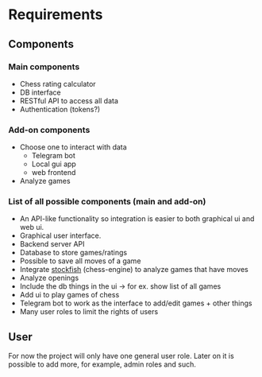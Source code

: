 # Requirements

## Components

### Main components
* Chess rating calculator
* DB interface
* RESTful API to access all data
* Authentication (tokens?)

### Add-on components
* Choose one to interact with data
    - Telegram bot
    - Local gui app
    - web frontend
* Analyze games

### List of all possible components (main and add-on)

* An API-like functionality so integration is easier to both graphical ui and web ui.
* Graphical user interface.
* Backend server API
* Database to store games/ratings
* Possible to save all moves of a game
* Integrate [stockfish](https://github.com/official-stockfish/Stockfish) (chess-engine) to analyze games that have moves
* Analyze openings
* Include the db things in the ui -> for ex. show list of all games
* Add ui to play games of chess
* Telegram bot to work as the interface to add/edit games + other things
* Many user roles to limit the rights of users

## User
For now the project will only have one general user role. Later
on it is possible to add more, for example, admin roles and such.
